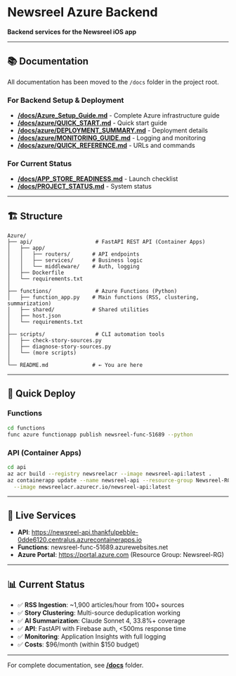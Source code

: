 # Newsreel Azure Backend

**Backend services for the Newsreel iOS app**

---

## 📚 Documentation

All documentation has been moved to the `/docs` folder in the project root.

### For Backend Setup & Deployment
- **[/docs/Azure_Setup_Guide.md](../docs/Azure_Setup_Guide.md)** - Complete Azure infrastructure guide
- **[/docs/azure/QUICK_START.md](../docs/azure/QUICK_START.md)** - Quick start guide
- **[/docs/azure/DEPLOYMENT_SUMMARY.md](../docs/azure/DEPLOYMENT_SUMMARY.md)** - Deployment details
- **[/docs/azure/MONITORING_GUIDE.md](../docs/azure/MONITORING_GUIDE.md)** - Logging and monitoring
- **[/docs/azure/QUICK_REFERENCE.md](../docs/azure/QUICK_REFERENCE.md)** - URLs and commands

### For Current Status
- **[/docs/APP_STORE_READINESS.md](../docs/APP_STORE_READINESS.md)** - Launch checklist
- **[/docs/PROJECT_STATUS.md](../docs/PROJECT_STATUS.md)** - System status

---

## 🏗️ Structure

```
Azure/
├── api/                    # FastAPI REST API (Container Apps)
│   ├── app/
│   │   ├── routers/       # API endpoints
│   │   ├── services/      # Business logic
│   │   └── middleware/    # Auth, logging
│   ├── Dockerfile
│   └── requirements.txt
│
├── functions/              # Azure Functions (Python)
│   ├── function_app.py    # Main functions (RSS, clustering, summarization)
│   ├── shared/            # Shared utilities
│   ├── host.json
│   └── requirements.txt
│
├── scripts/                # CLI automation tools
│   ├── check-story-sources.py
│   ├── diagnose-story-sources.py
│   └── (more scripts)
│
└── README.md              # ← You are here
```

---

## 🚀 Quick Deploy

### Functions
```bash
cd functions
func azure functionapp publish newsreel-func-51689 --python
```

### API (Container Apps)
```bash
cd api
az acr build --registry newsreelacr --image newsreel-api:latest .
az containerapp update --name newsreel-api --resource-group Newsreel-RG \
  --image newsreelacr.azurecr.io/newsreel-api:latest
```

---

## 🔗 Live Services

- **API**: https://newsreel-api.thankfulpebble-0dde6120.centralus.azurecontainerapps.io
- **Functions**: newsreel-func-51689.azurewebsites.net
- **Azure Portal**: https://portal.azure.com (Resource Group: Newsreel-RG)

---

## 📊 Current Status

- ✅ **RSS Ingestion**: ~1,900 articles/hour from 100+ sources
- ✅ **Story Clustering**: Multi-source deduplication working
- ✅ **AI Summarization**: Claude Sonnet 4, 33.8%+ coverage
- ✅ **API**: FastAPI with Firebase auth, <500ms response time
- ✅ **Monitoring**: Application Insights with full logging
- ✅ **Costs**: $96/month (within $150 budget)

---

For complete documentation, see **[/docs](../docs/)** folder.
